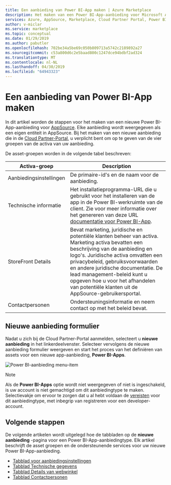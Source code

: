 ```yaml
---
title: Een aanbieding van Power BI-App maken | Azure Marketplace
description: Het maken van een Power BI-App-aanbieding voor Microsoft AppSource-Marketplace.
services: Azure, AppSource, Marketplace, Cloud Partner Portal, Power BI
author: v-miclar
ms.service: marketplace
ms.topic: conceptual
ms.date: 01/29/2019
ms.author: pabutler
ms.openlocfilehash: 702be34a5be69c050b809713a5742c2189892a27
ms.sourcegitcommit: c53a800d6c2e5baad800c1247dce94bdbf2ad324
ms.translationtype: MT
ms.contentlocale: nl-NL
ms.lasthandoff: 04/30/2019
ms.locfileid: "64943323"
---
```

# <a name="create-a-power-bi-app-offer"></a>Een aanbieding van Power BI-App maken

In dit artikel worden de stappen voor het maken van een nieuwe Power BI-App-aanbieding voor [AppSource](https://appsource.microsoft.com). Elke aanbieding wordt weergegeven als een eigen entiteit in AppSource. Bij het maken van een nieuwe aanbieding die in de [Cloud Partner-Portal](https://cloudpartner.azure.com/), u verplicht bent om op te geven van de vier groepen van de activa van uw aanbieding.

De asset-groepen worden in de volgende tabel beschreven:

|   Activa-groep      | Description                                                                         |
| ----------------   | ----------------                                                                    |
| Aanbiedingsinstellingen     | De primaire-id's en de naam voor de aanbieding.                                      |
| Technische informatie     | Het installatieprogramma-URL die u gebruikt voor het installeren van de app in de Power BI-werkruimte van de client. Zie voor meer informatie over het genereren van deze URL [documentatie voor Power BI-App](https://go.microsoft.com/fwlink/?linkid=2028636). |
| StoreFront Details | Bevat marketing, juridische en potentiële klanten beheer van activa. Marketing activa bevatten een beschrijving van de aanbieding en logo's. Juridische activa omvatten een privacybeleid, gebruiksvoorwaarden en andere juridische documentatie. De lead management-beleid kunt u opgeven hoe u voor het afhandelen van potentiële klanten uit de AppSource-gebruikersportal. |
| Contactpersonen           | Ondersteuningsinformatie en neem contact op met het beleid bevat.                                     |

## <a name="new-offer-form"></a>Nieuwe aanbieding formulier

Nadat u zich bij de Cloud Partner-Portal aanmelden, selecteert u **nieuwe aanbieding** in het linkerdeelvenster. Selecteer vervolgens de nieuwe aanbieding formulier weergeven en start het proces van het definiëren van assets voor een nieuwe app-aanbieding, **Power BI-Apps**.

![Power BI-aanbieding menu-item](./media/new-offer-menu.png)

> [!NOTE] 
> Als de **Power BI-Apps** optie wordt niet weergegeven of niet is ingeschakeld, is uw account is niet gemachtigd om dit aanbiedingtype te maken. Selectievakje om ervoor te zorgen dat u al hebt voldaan de [vereisten](./cpp-prerequisites.md) voor dit aanbiedingtype, met inbegrip van registreren voor een developer-account.


## <a name="next-steps"></a>Volgende stappen

De volgende artikelen wordt uitgelegd hoe de tabbladen op de **nieuwe aanbieding** -pagina voor een Power BI-App-aanbiedingtype. Elk artikel beschrijft de asset groepen en de ondersteunende services voor uw nieuwe Power BI-App-aanbieding.

-  [Tabblad voor aanbiedingsinstellingen](./cpp-offer-settings-tab.md)
-  [Tabblad Technische gegevens](./cpp-technical-info-tab.md)
-  [Tabblad Details van webwinkel](./cpp-storefront-details-tab.md)
-  [Tabblad Contactpersonen](./cpp-contacts-tab.md)
